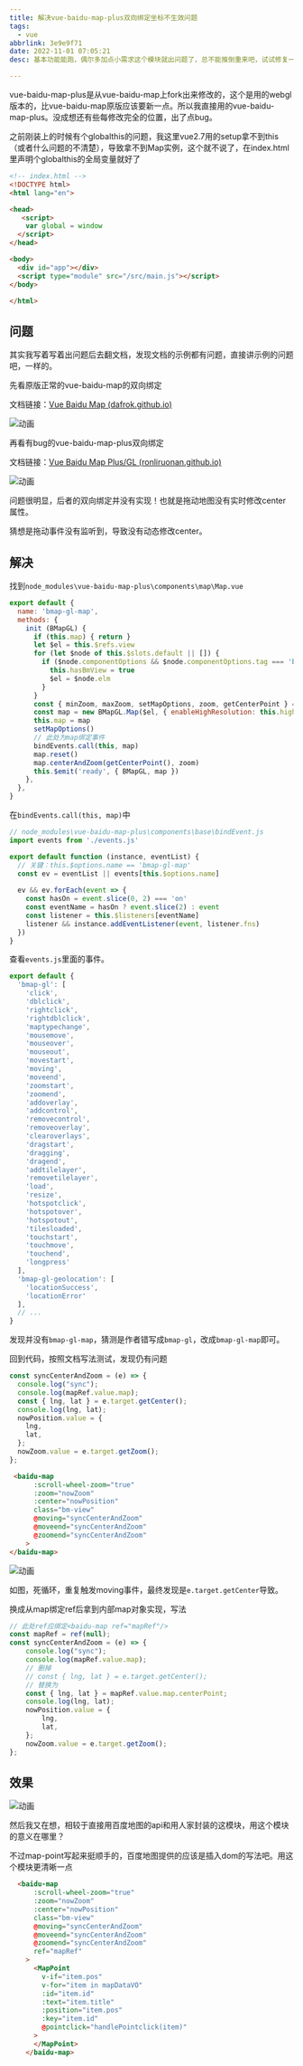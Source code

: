 ```yaml
---
title: 解决vue-baidu-map-plus双向绑定坐标不生效问题
tags:
  - vue
abbrlink: 3e9e9f71
date: 2022-11-01 07:05:21
desc: 基本功能能跑，偶尔多加点小需求这个模块就出问题了，总不能推倒重来吧，试试修复一下。

---
```





vue-baidu-map-plus是从vue-baidu-map上fork出来修改的，这个是用的webgl版本的，比vue-baidu-map原版应该要新一点。所以我直接用的vue-baidu-map-plus。没成想还有些每修改完全的位置，出了点bug。



之前刚装上的时候有个globalthis的问题，我这里vue2.7用的setup拿不到this（或者什么问题的不清楚），导致拿不到Map实例，这个就不说了，在index.html里声明个globalthis的全局变量就好了

```html
<!-- index.html -->
<!DOCTYPE html>
<html lang="en">

<head>
   <script>
    var global = window
  </script>
</head>

<body>
  <div id="app"></div>
  <script type="module" src="/src/main.js"></script>
</body>

</html>
```



## 问题

其实我写着写着出问题后去翻文档，发现文档的示例都有问题，直接讲示例的问题吧，一样的。

先看原版正常的vue-baidu-map的双向绑定

文档链接：[Vue Baidu Map (dafrok.github.io)](https://dafrok.github.io/vue-baidu-map/#/zh/map/baidu-map)

![动画](解决vue-baidu-map-plus双向绑定坐标不生效问题/动画-1667258385930.gif)



再看有bug的vue-baidu-map-plus双向绑定

文档链接：[Vue Baidu Map Plus/GL (ronliruonan.github.io)](https://ronliruonan.github.io/vue-baidu-mapgl/#/zh/map/bmap-gl)

![动画](解决vue-baidu-map-plus双向绑定坐标不生效问题/动画.gif)



问题很明显，后者的双向绑定并没有实现！也就是拖动地图没有实时修改center属性。

猜想是拖动事件没有监听到，导致没有动态修改center。



## 解决

找到`node_modules\vue-baidu-map-plus\components\map\Map.vue`

```javascript
export default {
  name: 'bmap-gl-map',
  methods: {
    init (BMapGL) {
      if (this.map) { return }
      let $el = this.$refs.view
      for (let $node of this.$slots.default || []) {
        if ($node.componentOptions && $node.componentOptions.tag === 'bmap-gl-view') {
          this.hasBmView = true
          $el = $node.elm
        }
      }
      const { minZoom, maxZoom, setMapOptions, zoom, getCenterPoint } = this
      const map = new BMapGL.Map($el, { enableHighResolution: this.highResolution, enableMapClick: this.mapClick, minZoom, maxZoom })
      this.map = map
      setMapOptions()
      // 此处为map绑定事件
      bindEvents.call(this, map)
      map.reset()
      map.centerAndZoom(getCenterPoint(), zoom)
      this.$emit('ready', { BMapGL, map })
    },
  },
}
```

在`bindEvents.call(this, map)`中

```javascript
// node_modules\vue-baidu-map-plus\components\base\bindEvent.js
import events from './events.js'

export default function (instance, eventList) {
  // 关键：this.$options.name == 'bmap-gl-map'
  const ev = eventList || events[this.$options.name]
  
  ev && ev.forEach(event => {
    const hasOn = event.slice(0, 2) === 'on'
    const eventName = hasOn ? event.slice(2) : event
    const listener = this.$listeners[eventName]
    listener && instance.addEventListener(event, listener.fns)
  })
}
```

查看`events.js`里面的事件。

```javascript
export default {
  'bmap-gl': [
    'click',
    'dblclick',
    'rightclick',
    'rightdblclick',
    'maptypechange',
    'mousemove',
    'mouseover',
    'mouseout',
    'movestart',
    'moving',
    'moveend',
    'zoomstart',
    'zoomend',
    'addoverlay',
    'addcontrol',
    'removecontrol',
    'removeoverlay',
    'clearoverlays',
    'dragstart',
    'dragging',
    'dragend',
    'addtilelayer',
    'removetilelayer',
    'load',
    'resize',
    'hotspotclick',
    'hotspotover',
    'hotspotout',
    'tilesloaded',
    'touchstart',
    'touchmove',
    'touchend',
    'longpress'
  ],
  'bmap-gl-geolocation': [
    'locationSuccess',
    'locationError'
  ],
  // ...
}
```

发现并没有`bmap-gl-map`，猜测是作者错写成`bmap-gl`，改成`bmap-gl-map`即可。

回到代码，按照文档写法测试，发现仍有问题

```javascript
const syncCenterAndZoom = (e) => {
  console.log("sync");
  console.log(mapRef.value.map);
  const { lng, lat } = e.target.getCenter();
  console.log(lng, lat);
  nowPosition.value = {
    lng,
    lat,
  };
  nowZoom.value = e.target.getZoom();
};
```

```html
 <baidu-map
      :scroll-wheel-zoom="true"
      :zoom="nowZoom"
      :center="nowPosition"
      class="bm-view"
      @moving="syncCenterAndZoom"
      @moveend="syncCenterAndZoom"
      @zoomend="syncCenterAndZoom"
    >
</baidu-map>
```

![动画](解决vue-baidu-map-plus双向绑定坐标不生效问题/动画-1667259341362.gif)

如图，死循环，重复触发moving事件，最终发现是`e.target.getCenter`导致。

换成从map绑定ref后拿到内部map对象实现，写法

```javascript
// 此处ref应绑定<baidu-map ref="mapRef"/>
const mapRef = ref(null);
const syncCenterAndZoom = (e) => {
    console.log("sync");
    console.log(mapRef.value.map);
	// 删掉
    // const { lng, lat } = e.target.getCenter();
    // 替换为
    const { lng, lat } = mapRef.value.map.centerPoint;
    console.log(lng, lat);
    nowPosition.value = {
        lng,
        lat,
    };
    nowZoom.value = e.target.getZoom();
};
```



## 效果

![动画](解决vue-baidu-map-plus双向绑定坐标不生效问题/动画-1667259739964.gif)

然后我又在想，相较于直接用百度地图的api和用人家封装的这模块，用这个模块的意义在哪里？

不过map-point写起来挺顺手的，百度地图提供的应该是插入dom的写法吧。用这个模块更清晰一点

```html
  <baidu-map
      :scroll-wheel-zoom="true"
      :zoom="nowZoom"
      :center="nowPosition"
      class="bm-view"
      @moving="syncCenterAndZoom"
      @moveend="syncCenterAndZoom"
      @zoomend="syncCenterAndZoom"
      ref="mapRef"
    >
      <MapPoint
        v-if="item.pos"
        v-for="item in mapDataVO"
        :id="item.id"
        :text="item.title"
        :position="item.pos"
        :key="item.id"
        @pointclick="handlePointclick(item)"
      >
      </MapPoint>
    </baidu-map>
```

